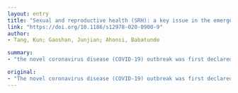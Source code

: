 ```yaml
---
layout: entry
title: "Sexual and reproductive health (SRH): a key issue in the emergency response to the coronavirus disease (COVID- 19) outbreak"
link: "https://doi.org/10.1186/s12978-020-0900-9"
author:
- Tang, Kun; Gaoshan, Junjian; Ahonsi, Babatunde

summary:
- "the novel coronavirus disease (COVID-19) outbreak was first declared in China in December 2019. WHO declared the pandemic on 11 March 2020. Only limited scientific evidence is available to identify the impact of the disease COVID-CoV-2 on SRH. Sexual and reproductive health (SRH) and rights is a significant public health issue during the epidemics."

original:
- "The novel coronavirus disease (COVID-19) outbreak was first declared in China in December 2019, and WHO declared the pandemic on 11 March 2020. A fast-rising number of confirmed cases has been observed in all continents, with Europe at the epicentre of the outbreak at this moment. Sexual and reproductive health (SRH) and rights is a significant public health issue during the epidemics. The novel coronavirus (SARS-CoV-2) is new to humans, and only limited scientific evidence is available to identify the impact of the disease COVID-19 on SRH, including clinical presentation and outcomes of the infection during pregnancy, or for persons with STI/HIV-related immunosuppression. Beyond the clinical scope of SRH, we should not neglect the impacts at the health system level and disruptions or interruptions in regular provision of SRH services, such as pre- and postnatal checks, safe abortion, contraception, HIV/AIDS and sexually transmitted infections. Furthermore, other aspects merit attention such as the potential increase of gender-based violence and domestic abuse, and effects of stigma and discrimination associated with COVID-19 and their effects on SRH clients and health care providers. Therefore, there is an urgent need for the scientific community to generate sound clinical, epidemiological, and psycho-social behavioral links between COVID-19 and SRH and rights outcomes."
---
```


